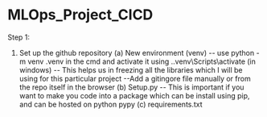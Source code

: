 # MLOps_Project_CICD

Step 1:

1. Set up the github repository
 (a) New environment (venv) -- use python -m venv .venv in the cmd and activate it using .\.venv\Scripts\activate (in windows) -- This helps us in freezing all the libraries which I will be using for this particular project
 --Add a gitingore file manually or from the repo itself in the browser
 (b) Setup.py -- This is important if you want to make you code into a package which can be install using pip, and can be hosted on python pypy
 (c) requirements.txt

 
